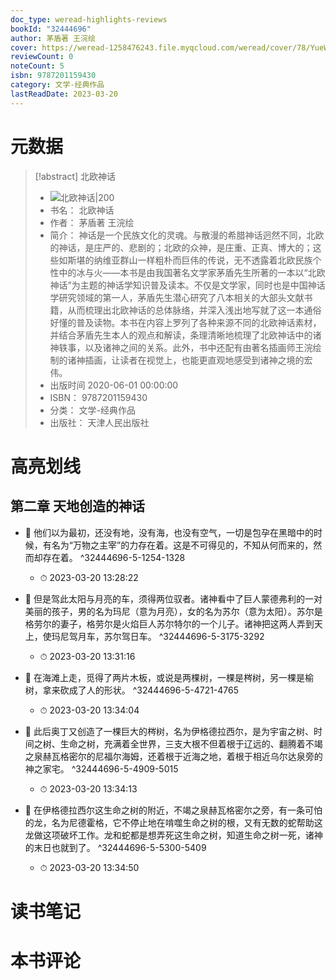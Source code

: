 ```yaml
---
doc_type: weread-highlights-reviews
bookId: "32444696"
author: 茅盾著 王浣绘
cover: https://weread-1258476243.file.myqcloud.com/weread/cover/78/YueWen_32444696/t7_YueWen_32444696.jpg
reviewCount: 0
noteCount: 5
isbn: 9787201159430
category: 文学-经典作品
lastReadDate: 2023-03-20
---
```

# 元数据
> [!abstract] 北欧神话
> - ![ 北欧神话|200](https://weread-1258476243.file.myqcloud.com/weread/cover/78/YueWen_32444696/t7_YueWen_32444696.jpg)
> - 书名： 北欧神话
> - 作者： 茅盾著 王浣绘
> - 简介： 神话是一个民族文化的灵魂。与散漫的希腊神话迥然不同，北欧的神话，是庄严的、悲剧的；北欧的众神，是庄重、正真、博大的；这些如斯堪的纳维亚群山一样粗朴而巨伟的传说，无不透露着北欧民族个性中的冰与火——本书是由我国著名文学家茅盾先生所著的一本以“北欧神话”为主题的神话学知识普及读本。不仅是文学家，同时也是中国神话学研究领域的第一人，茅盾先生潜心研究了八本相关的大部头文献书籍，从而梳理出北欧神话的总体脉络，并深入浅出地写就了这一本通俗好懂的普及读物。本书在内容上罗列了各种来源不同的北欧神话素材，并结合茅盾先生本人的观点和解读，条理清晰地梳理了北欧神话中的诸神轶事，以及诸神之间的关系。此外，书中还配有由著名插画师王浣绘制的诸神插画，让读者在视觉上，也能更直观地感受到诸神之境的宏伟。
> - 出版时间 2020-06-01 00:00:00
> - ISBN： 9787201159430
> - 分类： 文学-经典作品
> - 出版社： 天津人民出版社

# 高亮划线

## 第二章 天地创造的神话


- 📌 他们以为最初，还没有地，没有海，也没有空气，一切是包孕在黑暗中的时候，有名为“万物之主宰”的力存在着。这是不可得见的，不知从何而来的，然而却存在着。 ^32444696-5-1254-1328
    - ⏱ 2023-03-20 13:28:22 

- 📌 但是驾此太阳与月亮的车，须得两位驭者。诸神看中了巨人蒙德弗利的一对美丽的孩子，男的名为玛尼（意为月亮），女的名为苏尔（意为太阳）。苏尔是格劳尔的妻子，格劳尔是火焰巨人苏尔特尔的一个儿子。诸神把这两人弄到天上，使玛尼驾月车，苏尔驾日车。 ^32444696-5-3175-3292
    - ⏱ 2023-03-20 13:31:16 

- 📌 在海滩上走，觅得了两片木板，或说是两棵树，一棵是梣树，另一棵是榆树，拿来砍成了人的形状。 ^32444696-5-4721-4765
    - ⏱ 2023-03-20 13:34:04 

- 📌 此后奥丁又创造了一棵巨大的梣树，名为伊格德拉西尔，是为宇宙之树、时间之树、生命之树，充满着全世界，三支大根不但着根于辽远的、翻腾着不竭之泉赫瓦格密尔的尼福尔海姆，还着根于近海之地，着根于相近乌尔达泉旁的神之家宅。 ^32444696-5-4909-5015
    - ⏱ 2023-03-20 13:34:13 

- 📌 在伊格德拉西尔这生命之树的附近，不竭之泉赫瓦格密尔之旁，有一条可怕的龙，名为尼德霍格，它不停止地在啃噬生命之树的根，又有无数的蛇帮助这龙做这项破坏工作。龙和蛇都是想弄死这生命之树，知道生命之树一死，诸神的末日也就到了。 ^32444696-5-5300-5409
    - ⏱ 2023-03-20 13:34:50 
# 读书笔记

# 本书评论
